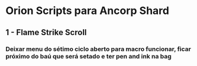 # Orion Scripts para Ancorp Shard

## 1 - Flame Strike Scroll
### Deixar menu do sétimo ciclo aberto para macro funcionar, ficar próximo do baú que será setado e ter pen and ink na bag
